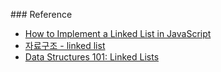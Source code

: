 ​### Reference

- [How to Implement a Linked List in JavaScript](https://www.freecodecamp.org/news/implementing-a-linked-list-in-javascript/)
- [자료구조 - linked list](https://opentutorials.org/module/1335/8821)
- [Data Structures 101: Linked Lists](https://www.freecodecamp.org/news/data-structures-101-linked-lists-254c82cf5883/)
